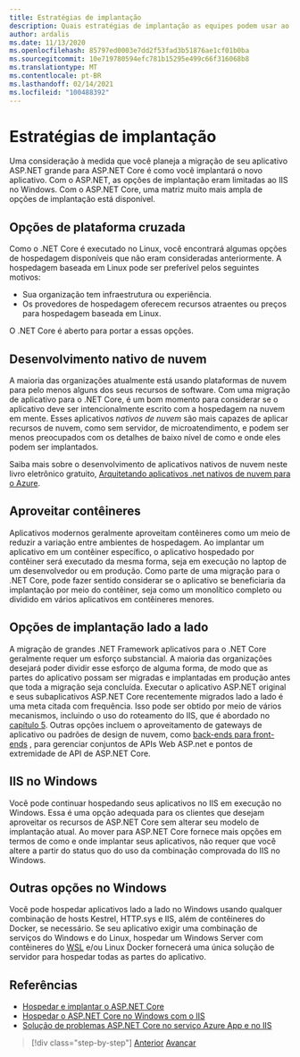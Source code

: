 ```yaml
---
title: Estratégias de implantação
description: Quais estratégias de implantação as equipes podem usar ao migrar do ASP.NET para o ASP.NET Core? Uma migração incremental pode permitir a implantação lado a lado de aplicativos .NET Framework e .NET Core, oferecendo uma experiência de usuário final tranqüila?
author: ardalis
ms.date: 11/13/2020
ms.openlocfilehash: 85797ed0003e7dd2f53fad3b51876ae1cf01b0ba
ms.sourcegitcommit: 10e719780594efc781b15295e499c66f316068b8
ms.translationtype: MT
ms.contentlocale: pt-BR
ms.lasthandoff: 02/14/2021
ms.locfileid: "100488392"
---
```

# <a name="deployment-strategies"></a>Estratégias de implantação

Uma consideração à medida que você planeja a migração de seu aplicativo ASP.NET grande para ASP.NET Core é como você implantará o novo aplicativo. Com o ASP.NET, as opções de implantação eram limitadas ao IIS no Windows. Com o ASP.NET Core, uma matriz muito mais ampla de opções de implantação está disponível.

## <a name="cross-platform-options"></a>Opções de plataforma cruzada

Como o .NET Core é executado no Linux, você encontrará algumas opções de hospedagem disponíveis que não eram consideradas anteriormente. A hospedagem baseada em Linux pode ser preferível pelos seguintes motivos:

* Sua organização tem infraestrutura ou experiência.
* Os provedores de hospedagem oferecem recursos atraentes ou preços para hospedagem baseada em Linux.

O .NET Core é aberto para portar a essas opções.

## <a name="cloud-native-development"></a>Desenvolvimento nativo de nuvem

A maioria das organizações atualmente está usando plataformas de nuvem para pelo menos alguns dos seus recursos de software. Com uma migração de aplicativo para o .NET Core, é um bom momento para considerar se o aplicativo deve ser intencionalmente escrito com a hospedagem na nuvem em mente. Esses aplicativos *nativos de nuvem* são mais capazes de aplicar recursos de nuvem, como sem servidor, de microatendimento, e podem ser menos preocupados com os detalhes de baixo nível de como e onde eles podem ser implantados.

Saiba mais sobre o desenvolvimento de aplicativos nativos de nuvem neste livro eletrônico gratuito, [Arquitetando aplicativos .net nativos de nuvem para o Azure](/dotnet/architecture/cloud-native/).

## <a name="leverage-containers"></a>Aproveitar contêineres

Aplicativos modernos geralmente aproveitam contêineres como um meio de reduzir a variação entre ambientes de hospedagem. Ao implantar um aplicativo em um contêiner específico, o aplicativo hospedado por contêiner será executado da mesma forma, seja em execução no laptop de um desenvolvedor ou em produção. Como parte de uma migração para o .NET Core, pode fazer sentido considerar se o aplicativo se beneficiaria da implantação por meio do contêiner, seja como um monolítico completo ou dividido em vários aplicativos em contêineres menores.

## <a name="side-by-side-deployment-options"></a>Opções de implantação lado a lado

A migração de grandes .NET Framework aplicativos para o .NET Core geralmente requer um esforço substancial. A maioria das organizações desejará poder dividir esse esforço de alguma forma, de modo que as partes do aplicativo possam ser migradas e implantadas em produção antes que toda a migração seja concluída. Executar o aplicativo ASP.NET original e seus subaplicativos ASP.NET Core recentemente migrados lado a lado é uma meta citada com frequência. Isso pode ser obtido por meio de vários mecanismos, incluindo o uso do roteamento do IIS, que é abordado no [capítulo 5](deployment-scenarios.md). Outras opções incluem o aproveitamento de gateways de aplicativo ou padrões de design de nuvem, como [back-ends para front-ends](https://docs.microsoft.com/azure/architecture/patterns/backends-for-frontends) , para gerenciar conjuntos de APIs Web ASP.net e pontos de extremidade de API de ASP.NET Core.

## <a name="iis-on-windows"></a>IIS no Windows

Você pode continuar hospedando seus aplicativos no IIS em execução no Windows. Essa é uma opção adequada para os clientes que desejam aproveitar os recursos de ASP.NET Core sem alterar seu modelo de implantação atual. Ao mover para ASP.NET Core fornece mais opções em termos de como e onde implantar seus aplicativos, não requer que você altere a partir do status quo do uso da combinação comprovada do IIS no Windows.

## <a name="other-options-on-windows"></a>Outras opções no Windows

Você pode hospedar aplicativos lado a lado no Windows usando qualquer combinação de hosts Kestrel, HTTP.sys e IIS, além de contêineres do Docker, se necessário. Se seu aplicativo exigir uma combinação de serviços do Windows e do Linux, hospedar um Windows Server com contêineres do [WSL](https://docs.microsoft.com/windows/wsl/about) e/ou Linux Docker fornecerá uma única solução de servidor para hospedar todas as partes do aplicativo.

## <a name="references"></a>Referências

- [Hospedar e implantar o ASP.NET Core](https://docs.microsoft.com/aspnet/core/host-and-deploy/)
- [Hospedar o ASP.NET Core no Windows com o IIS](https://docs.microsoft.com/aspnet/core/host-and-deploy/iis/)
- [Solução de problemas ASP.NET Core no serviço Azure App e no IIS](https://docs.microsoft.com/aspnet/core/test/troubleshoot-azure-iis)

>[!div class="step-by-step"]
>[Anterior](migrate-web-forms.md) 
> [Avançar](additional-migration-resources.md)

